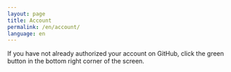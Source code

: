 ```yaml
---
layout: page
title: Account
permalink: /en/account/
language: en
---
```


If you have not already authorized your account on GitHub, click the green button in the bottom right corner of the screen. 

